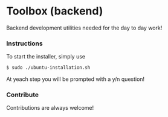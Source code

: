 # Toolbox (backend)

Backend development utilities needed for the day to day work!


### Instructions

To start the installer, simply use
```bash
$ sudo ./ubuntu-installation.sh
```

At yeach step you will be prompted with a y/n question!

### Contribute

Contributions are always welcome!